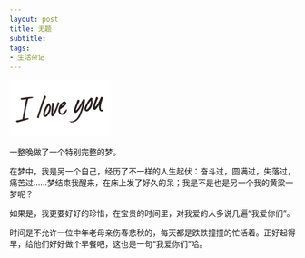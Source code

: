 ```yaml
---
layout: post
title: 无题 
subtitle: 
tags:
- 生活杂记
---
```


![](/img/love.jpg)

一整晚做了一个特别完整的梦。

在梦中，我是另一个自己，经历了不一样的人生起伏：奋斗过，圆满过，失落过，痛苦过……梦结束我醒来，在床上发了好久的呆；我是不是也是另一个我的黄粱一梦呢？

如果是，我更要好好的珍惜，在宝贵的时间里，对我爱的人多说几遍“我爱你们”。

时间是不允许一位中年老母亲伤春悲秋的，每天都是跌跌撞撞的忙活着。正好起得早，给他们好好做个早餐吧，这也是一句“我爱你们”哈。

